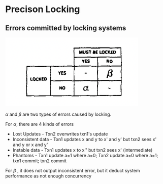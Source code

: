 # Precison Locking

## Errors committed by locking systems

![image-20231120211945533](img/erros_due_to_locking.png)

$\alpha$ and $\beta$ are two types of errors caused by locking.

For $\alpha$, there are 4 kinds of errors

-  Lost Updates - Txn2 overwrites txn1's update
-  Inconsistent data - Txn1 updates x and y to x' and y' but txn2 sees x' and y or x and y'
-  Instable data - Txn1 updates x to x'' but txn2 sees x' (intermediate)
-  Phantoms - Txn1 update a=1 where a=0; Txn2 update a=0 where a=1; txn1 commit; txn2 commit

For $\beta$ , it does not output inconsistent error, but it deduct system performance as not enough concurrency



